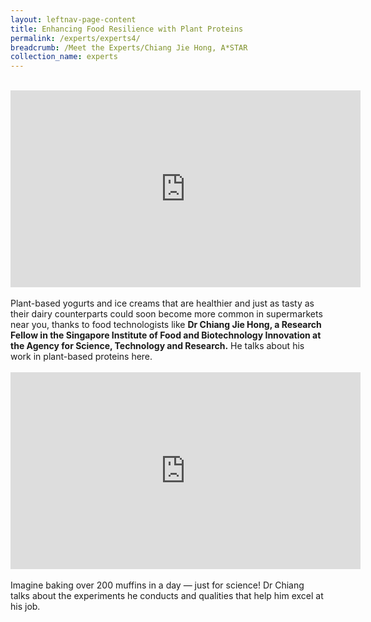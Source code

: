```yaml
---
layout: leftnav-page-content
title: Enhancing Food Resilience with Plant Proteins
permalink: /experts/experts4/
breadcrumb: /Meet the Experts/Chiang Jie Hong, A*STAR
collection_name: experts
---
```


<br>
<div class="bp-youtube">
<iframe width="560" height="315" src="https://www.youtube.com/embed/wXiouZalD68" frameborder="0" allow="accelerometer; autoplay; encrypted-media; gyroscope; picture-in-picture" allowfullscreen></iframe>
</div>
<br>
Plant-based yogurts and ice creams that are healthier and just as tasty as their dairy counterparts could soon become more common in supermarkets near you, thanks to food technologists like <b>Dr Chiang Jie Hong, a Research Fellow in the Singapore Institute of Food and Biotechnology Innovation at the Agency for Science, Technology and Research.</b> He talks about his work in plant-based proteins here.
<br>
<br>
<div class="bp-youtube">
<iframe width="560" height="315" src="https://www.youtube.com/embed/wXiouZalD68" frameborder="0" allow="accelerometer; autoplay; encrypted-media; gyroscope; picture-in-picture" allowfullscreen></iframe>
</div>
<br>
Imagine baking over 200 muffins in a day — just for science! Dr Chiang talks about the experiments he conducts and qualities that help him excel at his job.


